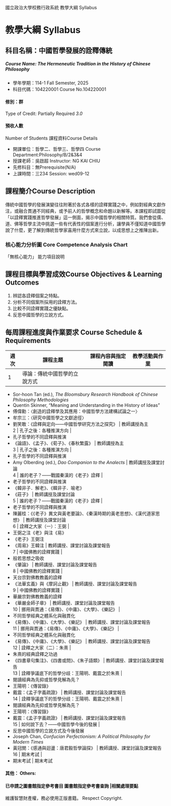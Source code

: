 國立政治大學校務行政系統 教學大綱 Syllabus
# 教學大綱 Syllabus
##  科目名稱：中國哲學發展的詮釋傳統
#####  Course Name: The Hermeneutic Tradition in the History of Chinese Philosophy
  * 學年學期：114-1 Fall Semester, 2025 
  * 科目代碼：104220001 Course No.104220001
#### 修別：群
Type of Credit: Partially Required 
_3.0_
#### 預收人數
Number of Students
課程資料Course Details
  * 開課單位：哲學二、哲學三、哲學四 Course Department:Philosophy/B/2&3&4 
  * 授課老師：吳啟超 Instructor: NG KAI CHIU 
  * 先修科目：無Prerequisite(N/A)
  * 上課時間：三234 Session: wed09-12
##  課程簡介Course Description
傳統中國哲學的發展演變往往附著於各式各樣的詮釋實踐之中，例如對經典文獻作注，或融合貫通不同經典，或予前人的哲學概念和命題以新解等。本課程即試圖從「以詮釋實踐推進哲學發展」這一側面，揭示中國哲學的相關特質。我們會從儒、道、佛等哲學主流中挑選一些有代表性的個案進行分析，讓學員不僅知道中國哲學說了什麼，更了解到傳統哲學家喜用什麼方式來立說，以成思想上之推陳出新。
###  核心能力分析圖 Core Competence Analysis Chart
「無核心能力」 
能力項目說明
##  課程目標與學習成效Course Objectives & Learning Outcomes 
  1. 辨認各詮釋個案之特點。
  2. 分析不同個案所採用的詮釋方法。
  3. 比較不同詮釋實踐之優缺點。
  4. 反思中國哲學的立說方式。
##  每周課程進度與作業要求 Course Schedule & Requirements
週次 |  課程主題 |  課程內容與指定閱讀 |  教學活動與作業  
---|---|---|---  
1 |  導論：傳統中國哲學的立說方式 | 
  * Sor-hoon Tan (ed.), _The Bloomsbury Research Handbook of Chinese Philosophy Methodologies_
  * Quentin Skinner, “Meaning and Understanding in the History of Ideas”
  * 傅偉勳：〈創造的詮釋學及其應用：中國哲學方法建構試論之一〉
  * 牟宗三：〈研究中國哲學之文獻途徑〉
  * 劉笑敢：《詮釋與定向——中國哲學研究方法之探究》
|  教師講授為主  
2 |  孔子之後：各種推演方向 | 
  * 孔子哲學的不同詮釋與推演
  * 《論語》、《孟子》、《荀子》、《春秋繁露》
|  教師講授為主  
3 |  孔子之後：各種推演方向 | 
  * 孔子哲學的不同詮釋與推演
  * Amy Olberding (ed.), _Dao Companion to the_ _Analects_
|  教師講授及課堂討論  
4 |  誰的老子？——戰國秦漢的《老子》詮釋 | 
  * 老子哲學的不同詮釋與推演
  * 《韓非子．解老》、《韓非子．喻老》
  * 《莊子》
|  教師講授及課堂討論  
5 |  誰的老子？——戰國秦漢的《老子》詮釋 | 
  * 老子哲學的不同詮釋與推演
  * 陳麗桂：《《老子》異文與黃老要論》、《秦漢時期的黃老思想》、《漢代道家思想》
|  教師講授及課堂討論  
6 |  詮釋之大家（一）：王弼 | 
  * 王弼之注《老》與注《易》
  * 《老子》王弼注
  * 《周易》王韓注
|  教師講授、課堂討論及課堂報告  
7 |  中國佛教的詮釋實踐 | 
  * 般若思想之吸收
  * 《肇論》
|  教師講授、課堂討論及課堂報告  
8 |  中國佛教的詮釋實踐 | 
  * 天台宗對佛教教義的詮釋
  * 《法華玄義》與《摩訶止觀》
|  教師講授、課堂討論及課堂報告  
9 |  中國佛教的詮釋實踐 | 
  * 華嚴宗對佛教教義的詮釋
  * 《華嚴金師子章》
|  教師講授、課堂討論及課堂報告  
10 |  挪用與貫通：《易傳》、《中庸》、《大學》、《樂記》 | 
  * 不同哲學經典之體系化與融貫化
  * 《易傳》、《中庸》、《大學》、《樂記》
|  教師講授、課堂討論及課堂報告  
11 |  挪用與貫通：《易傳》、《中庸》、《大學》、《樂記》 | 
  * 不同哲學經典之體系化與融貫化
  * 《易傳》、《中庸》、《大學》、《樂記》
|  教師講授、課堂討論及課堂報告  
12 |  詮釋之大家（二）：朱熹 | 
  * 朱熹的經典詮釋之功過
  * 《四書章句集注》、《四書或問》、《朱子語類》
|  教師講授、課堂討論及課堂報告  
13 |  詮釋爭議底下的哲學分歧：王陽明、戴震之於朱熹 | 
  * 閱讀經典為先抑或哲學見解為先？
  * 王陽明：《傳習錄》
  * 戴震：《孟子字義疏證》
|  教師講授、課堂討論及課堂報告  
14 |  詮釋爭議底下的哲學分歧：王陽明、戴震之於朱熹 | 
  * 閱讀經典為先抑或哲學見解為先？
  * 王陽明：《傳習錄》
  * 戴震：《孟子字義疏證》
|  教師講授、課堂討論及課堂報告  
15 |  如何說下去？——中國哲學今後的發展 | 
  * 反思中國哲學的立說方式及今後發展
  * Joseph Chan, _Confucian Perfectionism: A Political Philosophy for Modern Times_
  * 黃冠閔：《感通與迴盪：唐君毅哲學論探》
|  教師講授、課堂討論及課堂報告  
16 |  期末考試 | 
  * 期末考試
|  期末考試  
####  其他： Others:
####  已申請之圖書館指定參考書目  圖書館指定參考書查詢 |相關處理要點
維護智慧財產權，務必使用正版書籍。 Respect Copyright.